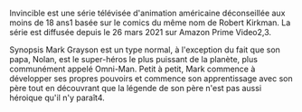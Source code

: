 Invincible est une série télévisée d'animation américaine déconseillée aux moins de 18 ans1 basée sur le comics du même nom de Robert Kirkman. La série est diffusée depuis le 26 mars 2021 sur Amazon Prime Video2,3.

Synopsis
Mark Grayson est un type normal, à l'exception du fait que son papa, Nolan, est le super-héros le plus puissant de la planète, plus communément appelé Omni-Man. Petit à petit, Mark commence à développer ses propres pouvoirs et commence son apprentissage avec son père tout en découvrant que la légende de son père n'est pas aussi héroique qu'il n'y paraît4.

